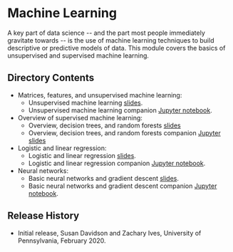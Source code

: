 # Machine Learning

A key part of data science -- and the part most people immediately gravitate towards -- is the use of machine learning techniques to build descriptive or predictive models of data.  This module covers the basics of unsupervised and supervised machine learning.

## Directory Contents

* Matrices, features, and unsupervised machine learning:
  * Unsupervised machine learning [slides](UNSUPERVISED-ML-matrices-pca-clustering.pptx).
  * Unsupervised machine learning companion [Jupyter notebook](UNSUPERVISED-ML-matrices-pca-clustering.ipynb).
* Overview of supervised machine learning:
  * Overview, decision trees, and random forests [slides](SUPERVISED-ML-OVERVIEW-trees-forests.pptx)
  * Overview, decision trees, and random forests companion [Jupyter slides](SUPERVISED-ML-OVERVIEW-trees-forests.ipynb)
* Logistic and linear regression:
  * Logistic and linear regression [slides](SUPERVISED-ML-regression.pptx).
  * Logistic and linear regression companion [Jupyter notebook](SUPERVISED-ML-regression.ipynb).
* Neural networks:
  * Basic neural networks and gradient descent [slides](SUPERVISED-ML-NN-neural-nets.pptx).
  * Basic neural networks and gradient descent companion [Jupyter notebook](SUPERVISED-ML-NN-neural-nets.ipynb).

## Release History

* Initial release, Susan Davidson and Zachary Ives, University of Pennsylvania, February 2020.

